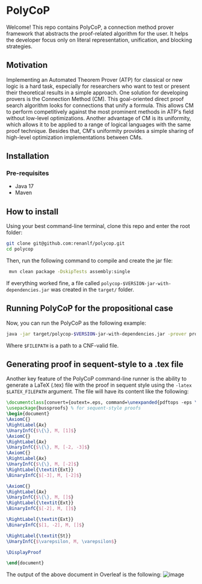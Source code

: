 # PolyCoP

Welcome! This repo contains PolyCoP, a connection method prover framework that abstracts the proof-related algorithm for the user. It helps the developer focus only on literal representation, unification, and blocking strategies.

## Motivation

Implementing an Automated Theorem Prover (ATP) for classical or new logic is a hard task, especially for researchers who want to test or present their theoretical results in a simple approach.
One solution for developing provers is the Connection Method (CM). This goal-oriented direct proof search algorithm looks for connections that unify a formula. This allows CM to perform competitively against the most prominent methods in ATP's field without low-level optimizations.
Another advantage of CM is its uniformity, which allows it to be applied to a range of logical languages with the same proof technique.
Besides that, CM's uniformity provides a simple sharing of high-level optimization implementations between CMs.

## Installation

### Pre-requisites
- Java 17
- Maven

## How to install

Using your best command-line terminal, clone this repo and enter the root folder:
```bash
git clone git@github.com:renanlf/polycop.git
cd polycop
```
Then, run the following command to compile and create the jar file:
```bash
 mvn clean package -DskipTests assembly:single
```
If everything worked fine, a file called ```polycop-$VERSION-jar-with-dependencies.jar``` was created in the `target/` folder.

## Running PolyCoP for the propositional case

Now, you can run the PolyCoP as the following example:
```bash
java -jar target/polycop-$VERSION-jar-with-dependencies.jar -prover propositional -file $FILEPATH
```
Where `$FILEPATH` is a path to a CNF-valid file.

## Generating proof in sequent-style to a .tex file

Another key feature of the PolyCoP command-line runner is the ability to generate a LaTeX (.tex) file with the proof in sequent style using the ```-latex $LATEX_FILEPATH``` argument. The file will have its content like the following:
```latex
\documentclass[convert={outext=.eps, command=\unexpanded{pdftops -eps \infile}}]{standalone}
\usepackage{bussproofs} % for sequent-style proofs
\begin{document}
\AxiomC{}
\RightLabel{Ax}
\UnaryInfC{$\{\}, M, [1]$}
\AxiomC{}
\RightLabel{Ax}
\UnaryInfC{$\{\}, M, [-2, -3]$}
\AxiomC{}
\RightLabel{Ax}
\UnaryInfC{$\{\}, M, [-2]$}
\RightLabel{\textit{Ext}}
\BinaryInfC{$[-3], M, [-2]$}

\AxiomC{}
\RightLabel{Ax}
\UnaryInfC{$\{\}, M, []$}
\RightLabel{\textit{Ext}}
\BinaryInfC{$[-2], M, []$}

\RightLabel{\textit{Ext}}
\BinaryInfC{$[1, -2], M, []$}

\RightLabel{\textit{St}}
\UnaryInfC{$\varepsilon, M, \varepsilon$}

\DisplayProof

\end{document}
```
The output of the above document in Overleaf is the following:
![image](https://github.com/renanlf/polycop/assets/8339052/303ad47d-e01c-4056-98a3-fb57af1d5627)
